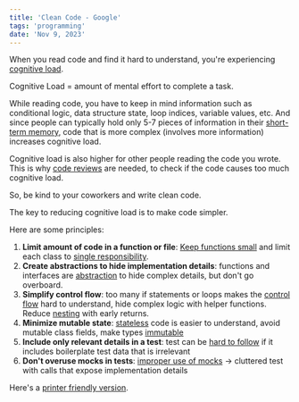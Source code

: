 ```yaml
---
title: 'Clean Code - Google'
tags: 'programming'
date: 'Nov 9, 2023'
---
```


When you read code and find it hard to understand, you're experiencing [cognitive load](https://en.wikipedia.org/wiki/Cognitive_load).

Cognitive Load = amount of mental effort to complete a task.

While reading code, you have to keep in mind information such as conditional logic, data structure state, loop indices, variable values, etc. And since people can typically hold only 5-7 pieces of information in their [short-term memory](https://en.wikipedia.org/wiki/Working_memory#Capacity), code that is more complex (involves more information) increases cognitive load.

Cognitive load is also higher for other people reading the code you wrote. This is why [code reviews](https://google.github.io/eng-practices/review/reviewer/looking-for.html#complexity) are needed, to check if the code causes too much cognitive load.

So, be kind to your coworkers and write clean code.

The key to reducing cognitive load is to make code simpler.

Here are some principles:

1. **Limit amount of code in a function or file**: [Keep functions small](https://martinfowler.com/bliki/FunctionLength.html) and limit each class to [single responsibility](https://en.wikipedia.org/wiki/Single-responsibility_principle).
2. **Create abstractions to hide implementation details**: functions and interfaces are [abstraction](https://www.cs.cornell.edu/courses/cs211/2006sp/Lectures/L08-Abstraction/08_abstraction.html) to hide complex details, but don't go overboard.
3. **Simplify control flow**: too many if statements or loops makes the [control flow](https://testing.googleblog.com/2023/10/simplify-your-control-flows.html) hard to understand, hide complex logic with helper functions. Reduce [nesting](https://testing.googleblog.com/2017/06/code-health-reduce-nesting-reduce.html) with early returns.
4. **Minimize mutable state**: [stateless](https://stackoverflow.com/a/844548) code is easier to understand, avoid mutable class fields, make types [immutable](https://en.wikipedia.org/wiki/Immutable_object)
5. **Include only relevant details in a test**: test can be [hard to follow](https://testing.googleblog.com/2023/10/include-only-relevant-details-in-tests.html) if it includes boilerplate test data that is irrelevant
6. **Don't overuse mocks in tests**: [improper use of mocks](https://testing.googleblog.com/2013/05/testing-on-toilet-dont-overuse-mocks.html) -> cluttered test with calls that expose implementation details

Here's a [printer friendly version](https://docs.google.com/document/d/1AgcBG2iOmzEWIKYs6hNDyTMZ-an0SOwmJZRsX898XD0/edit?pli=1).
